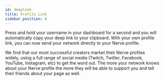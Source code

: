 ```yaml
---
id: deeplink
title: Profile Link
sidebar_position: 6
---
```


Press and hold your username in your dashboard for a second and you will automatically copy your deep link to your clipboard. With your own profile link, you can now send your network directly to your Nerve profile.

We find that our most successful creators market their Nerve profiles widely, using a full range of social media (Twitch, Twitter, Facebook, YouTube, Instagram, etc) to get the word out. The more your network knows about your Nerve profile the more they will be able to support you and tell their friends about your page as well.